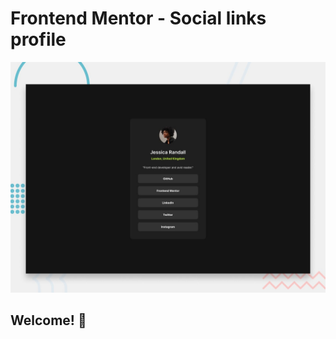 # Frontend Mentor - Social links profile

![Design preview for the Social links profile coding challenge](./preview.jpg)

## Welcome! 👋

